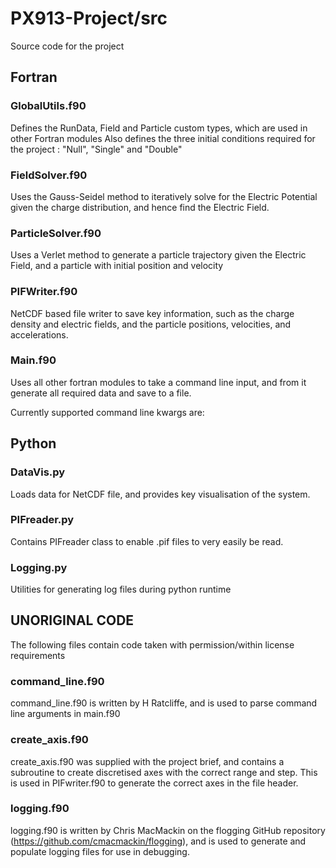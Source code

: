 # PX913-Project/src
Source code for the project

## Fortran

### GlobalUtils.f90
Defines the RunData, Field and Particle custom types, which are used in other Fortran modules
Also defines the three initial conditions required for the project : "Null", "Single" and "Double"

### FieldSolver.f90
Uses the Gauss-Seidel method to iteratively solve for the Electric Potential given the charge distribution, and hence find the Electric Field.

### ParticleSolver.f90
Uses a Verlet method to generate a particle trajectory given the Electric Field, and a particle with initial position and velocity

### PIFWriter.f90
NetCDF based file writer to save key information, such as the charge density and electric fields, and the particle positions, velocities, and accelerations.

### Main.f90
Uses all other fortran modules to take a command line input, and from it generate all required data and save to a file.

Currently supported command line kwargs are:


## Python
### DataVis.py
Loads data for NetCDF file, and provides key visualisation of the system.

### PIFreader.py
Contains PIFreader class to enable .pif files to very easily be read.

### Logging.py
Utilities for generating log files during python runtime


## UNORIGINAL CODE
The following files contain code taken with permission/within license requirements

### command_line.f90
command_line.f90 is written by H Ratcliffe, and is used to parse command line arguments in main.f90

### create_axis.f90
create_axis.f90 was supplied with the project brief, and contains a subroutine to create discretised axes with the correct range and step. This is used in PIFwriter.f90 to generate the correct axes in the file header.

### logging.f90
logging.f90 is written by Chris MacMackin on the flogging GitHub repository (https://github.com/cmacmackin/flogging), and is used to generate and populate logging files for use in debugging.
